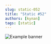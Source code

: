 ```yaml
---
slug: static-052
title: "Static #52"
authors: [kynan]
tags: [static]
---
```


![Example banner](/img/stories/static_new/052.png)
